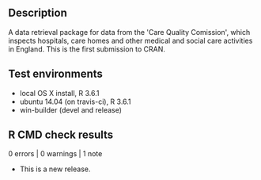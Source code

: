 ## Description

A data retrieval package for data from the 'Care Quality Comission', which
inspects hospitals, care homes and other medical and social care activities in
England. This is the first submission to CRAN.


## Test environments
* local OS X install, R 3.6.1
* ubuntu 14.04 (on travis-ci), R 3.6.1
* win-builder (devel and release)

## R CMD check results

0 errors | 0 warnings | 1 note

* This is a new release.
